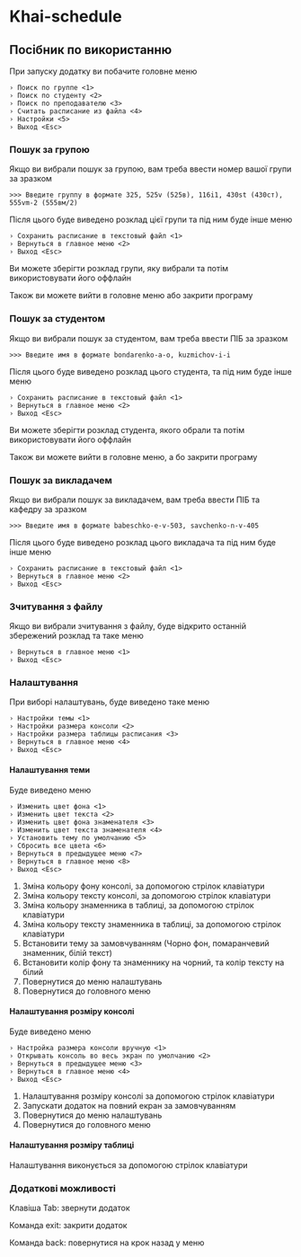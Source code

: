 # Khai-schedule
## Посібник по використанню

При запуску додатку ви побачите головне меню

```
› Поиск по группе <1>
› Поиск по студенту <2>
› Поиск по преподавателю <3>
› Считать расписание из файла <4>
› Настройки <5>
› Выход <Esc>
```

### Пошук за групою

Якщо ви вибрали пошук за групою, вам треба ввести номер вашої групи за зразком

```
>>> Введите группу в формате 325, 525v (525в), 116i1, 430st (430ст), 555vm-2 (555вм/2)
```

Після цього буде виведено розклад цієї групи та під ним буде інше меню

```
› Сохранить расписание в текстовый файл <1>
› Вернуться в главное меню <2>
› Выход <Esc>
```

Ви можете зберігти розклад групи, яку вибрали та потім використовувати його оффлайн

Також ви можете вийти в головне меню або закрити програму

### Пошук за студентом

Якщо ви вибрали пошук за студентом, вам треба ввести ПІБ за зразком

```
>>> Введите имя в формате bondarenko-a-o, kuzmichov-i-i
```

Після цього буде виведено розклад цього студента, та під ним буде інше меню

```
› Сохранить расписание в текстовый файл <1>
› Вернуться в главное меню <2>
› Выход <Esc>
```

Ви можете зберігти розклад студента, якого обрали та потім використовувати його оффлайн

Також ви можете вийти в головне меню, а бо закрити програму

### Пошук за викладачем

Якщо ви вибрали пошук за викладачем, вам треба ввести ПІБ та кафедру за зразком

```
>>> Введите имя в формате babeschko-e-v-503, savchenko-n-v-405
```

Після цього буде виведено розклад цього викладача та під ним буде інше меню

```
› Сохранить расписание в текстовый файл <1>
› Вернуться в главное меню <2>
› Выход <Esc>
```

### Зчитування з файлу

Якщо ви вибрали зчитування з файлу, буде відкрито останній збережений розклад та таке меню

```
› Вернуться в главное меню <1>
› Выход <Esc>
```

### Налаштування

При виборі налаштувань, буде виведено таке меню

```
› Настройки темы <1>
› Настройки размера консоли <2>
› Настройки размера таблицы расписания <3>
› Вернуться в главное меню <4>
› Выход <Esc>
```

#### Налаштування теми

Буде виведено меню

```
› Изменить цвет фона <1>
› Изменить цвет текста <2>
› Изменить цвет фона знаменателя <3>
› Изменить цвет текста знаменателя <4>
› Установить тему по умолчанию <5>
› Сбросить все цвета <6>
› Вернуться в предыдущее меню <7>
› Вернуться в главное меню <8>
› Выход <Esc>
```

1. Зміна кольору фону консолі, за допомогою стрілок клавіатури 
2. Зміна кольору тексту консолі, за допомогою стрілок клавіатури 
3. Зміна кольору знаменника в таблиці, за допомогою стрілок клавіатури 
4. Зміна кольору тексту знаменника в таблиці, за допомогою стрілок клавіатури 
5. Встановити тему за замовчуванням (Чорно фон, помаранчевий знаменник, білій текст)
6. Встановити колір фону та знаменнику на чорний, та колір тексту на білий
7. Повернутися до меню налаштувань
8. Повернутися до головного меню


#### Налаштування розміру консолі

Буде виведено меню

```
› Настройка размера консоли вручную <1>
› Открывать консоль во весь экран по умолчанию <2>
› Вернуться в предыдущее меню <3>
› Вернуться в главное меню <4>
› Выход <Esc>
```

1. Налаштування розміру консолі за допомогою стрілок клавіатури
2. Запускати додаток на повний екран за замовчуванням
3. Повернутися до меню налаштувань
4. Повернутися до головного меню

#### Налаштування розміру таблиці

Налаштування виконується за допомогою стрілок клавіатури

### Додаткові можливості

Клавіша Tab: звернути додаток

Команда exit: закрити додаток

Команда back: повернутися на крок назад у меню

